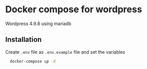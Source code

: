 
# Docker compose for wordpress

Wordpress 4.9.8 using mariadb

## Installation

Create `.env` file as `.env.example` file and set the variables

```bash
  docker-compose up -d
```
    